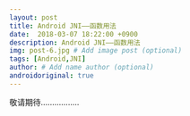 ```yaml
---
layout: post
title: Android JNI——函数用法
date:  2018-03-07 18:22:00 +0900  
description: Android JNI——函数用法
img: post-6.jpg # Add image post (optional)
tags: [Android,JNI]
author: # Add name author (optional)
androidoriginal: true
---
```

敬请期待.................
